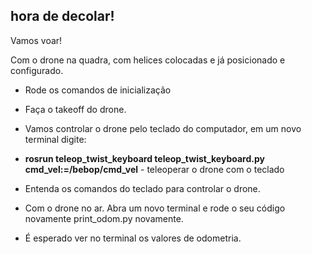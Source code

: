 ## hora de decolar!

Vamos voar! 

Com o drone na quadra, com helices colocadas e já posicionado e configurado.

- Rode os comandos de inicialização 

- Faça o takeoff do drone. 

- Vamos controlar o drone pelo teclado do computador, em um novo terminal digite:

- **rosrun teleop_twist_keyboard teleop_twist_keyboard.py cmd_vel:=/bebop/cmd_vel** - teleoperar o drone com o teclado

- Entenda os comandos do teclado para controlar o drone. 

- Com o drone no ar. Abra um novo terminal e rode o seu código novamente print_odom.py novamente.

- É esperado ver no terminal os valores de odometria.
 






